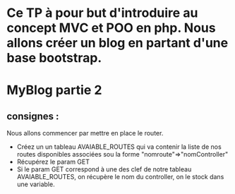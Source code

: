 # Ce TP à pour but d'introduire au concept MVC et POO en php. Nous allons créer un blog en partant d'une base bootstrap.

# MyBlog partie 2
## consignes : 
Nous allons commencer par mettre en place le router.
- Créez un un tableau AVAIABLE_ROUTES qui va contenir la liste de nos routes disponibles associées sou la forme "nomroute"=>"nomController"
- Récupérez le param GET 
- Si le param GET correspond à une des clef de notre tableau AVAIABLE_ROUTES, on récupère le nom du controller, on le stock dans une variable.

    